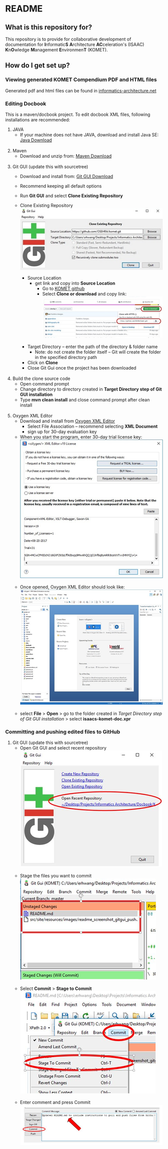 # README #

## What is this repository for? ##

This repository is to provide for collaborative development of documentation for **I**nformatic**S** **A**rchitecture **AC**celeration's (ISAAC) **K**n**O**wledge **M**anagement **E**nvironmen**T** (KOMET). 

## How do I get set up? ##

### Viewing generated KOMET Compendium PDF and HTML files ###
Generated pdf and html files can be found in [informatics-architecture.net](http://informatics-architecture.net/isaacs.komet.web/isaacs-komet-compendium/index.html)

### Editing Docbook ###
This is a maven/docbook project. To edit docbook XML files, following installations are recommended:

1. JAVA
    + If your machine does not have JAVA, download and install Java SE: [Java Download](http://www.oracle.com/technetwork/java/javase/downloads/index.html)  
&nbsp;
2. Maven
    + Download and unzip from: [Maven Download](https://maven.apache.org/download.cgi)  
&nbsp;
3. Git GUI (update this with sourcetree)
    + Download and install from: [Git GUI Download](https://git-scm.com/downloads)
    + Recommend keeping all default options
    + Run **Git GUI** and select **Clone Existing Repository**
    + Clone Existing Repository  
      ![src/site/resources/images/readme_screenshot_gitgui.jpg](src/site/resources/images/readme_screenshot_gitgui.jpg)
      
        + Source Location
            + get link and copy into **Source Location**
                + Go to [KOMET github](https://github.com/OSEHRA/komet)
                + Select **Clone or download** and copy link:
                  ![src/site/resources/images/readme_screenshot_gitgui_sourceLocation.jpg](src/site/resources/images/readme_screenshot_gitgui_sourceLocation.jpg)  
&nbsp;
        + Target Directory – enter the path of the directory & folder name
            + Note: do not create the folder itself – Git will create the folder in the specified directory path
        + Click on **Clone**
        + Close Git Gui once the project has been downloaded  
&nbsp;
4.	Build the clone source code
    + Open command prompt 
    + Change directory to directory created in __Target Directory step of Git GUI installation__
    + Type **mvn clean install** and close command prompt after clean install  
&nbsp;
5.	Oxygen XML Editor
    + Download and install from [Oxygen XML Editor](https://www.oxygenxml.com/)
        + Select File Association – recommend selecting **XML Document**
        + sign up for 30-day evaluation key
    + When you start the program, enter 30-day trial license key:
      ![src/site/resources/images/readme_screenshot_oxygen_trial.jpg](src/site/resources/images/readme_screenshot_oxygen_trial.jpg)  
&nbsp;
    + Once opened, Oxygen XML Editor should look like:
      ![TEST|](src/site/resources/images/readme_screenshot_oxygen_mainInterface.jpg)  
&nbsp;
    + select **File** > **Open** > go to the folder created in _Target Directory step of Git GUI installation_ > select **isaacs-komet-doc.xpr**

### Committing and pushing edited files to GitHub ###

1. Git GUI (update this with sourcetree)
    + Open Git GUI and select recent repository
       ![src/site/resources/images/readme_screenshot_gitgui_push.JPG](src/site/resources/images/readme_screenshot_gitgui_push.JPG)  
&nbsp;
    + Stage the files you want to commit  
       ![src/site/resources/images/readme_screenshot_gitgui_push_unstaged.JPG](src/site/resources/images/readme_screenshot_gitgui_push_unstaged.JPG)  
&nbsp;
    + Select **Commit** > **Stage to Commit**  
       ![src/site/resources/images/readme_screenshot_gitgui_push_stageToCommit.jpg](src/site/resources/images/readme_screenshot_gitgui_push_stageToCommit.jpg)  
&nbsp;  
    + Enter comment and press Commit
       ![src/site/resources/images/readme_screenshot_gitgui_push_comment.JPG](src/site/resources/images/readme_screenshot_gitgui_push_comment.JPG)  